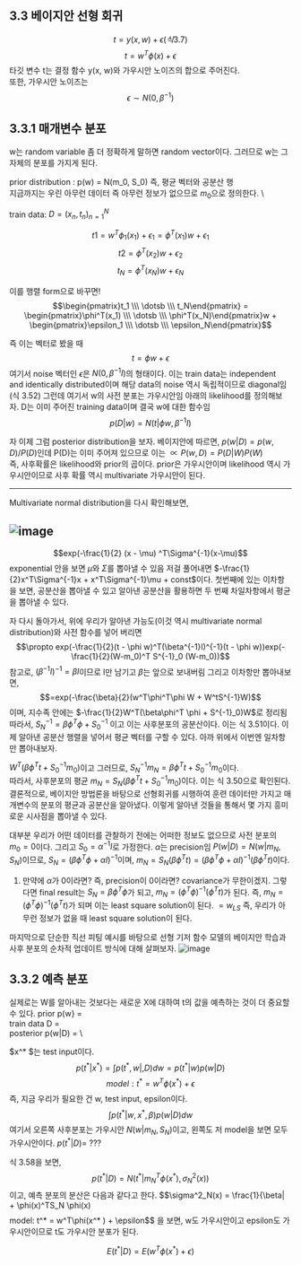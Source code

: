 ## 3.3 베이지안 선형 회귀

$$t = y(x, w) + \epsilon (식 3.7)$$ 
$$t = w^T\phi(x) + \epsilon$$
타깃 변수 t는 결정 함수 y(x, w)와 가우시안 노이즈의 합으로 주어진다. \
또한, 가우시안 노이즈는 $$\epsilon \sim N(0, \beta^{-1})$$    

## 3.3.1 매개변수 분포
w는 random variable 좀 더 정확하게 말하면 random vector이다. 그러므로 w는 그 자체의 분포를 가지게 된다.

prior distribution : p(w) = N(m_0, S_0) 즉, 평균 벡터와 공분산 행  \
지금까지는 우린 아무런 데이터 즉 아무런 정보가 없으므로 $m_0$으로 정의한다. \

train data: $D = {(x_n, t_n)}^N_{n=1}$

$$t1 = w^T\phi_1(x_1) + \epsilon_1 = \phi^T(x_1)w + \epsilon_1$$
$$t2 = \phi^T(x_2)w + \epsilon_2$$
$$t_N = \phi^T(x_N)w + \epsilon_N$$

이를 행렬 form으로 바꾸면!
$$\begin{pmatrix}t_1 \\\ \dotsb \\\ t_N\end{pmatrix} = \begin{pmatrix}\phi^T(x_1) \\\ \dotsb \\\ \phi^T(x_N)\end{pmatrix}w + \begin{pmatrix}\epsilon_1 \\\ \dotsb \\\ \epsilon_N\end{pmatrix}$$

즉 이는 벡터로 봤을 때
$$t = \phi w + \epsilon$$
여기서 noise 벡터인 $\epsilon$은 $N(0, \beta^{-1}I)$의 형태이다. 이는 train data는 independent and identically distributed이며 해당 data의 noise 역시 독립적이므로 diagonal임 (식 3.52)
그런데 여기서 w의 사전 분포는 가우시안임 
아래의 likelihood를 정의해보자. D는 이미 주어진 training data이며 결국 w에 대한 함수임
$$p(D|w) = N(t|\phi w, \beta^{-1}I)$$

자 이제 그럼 posterior distribution을 보자. 
베이지안에 따르면, $p(w|D) = p(w, D) / P(D)$인데 P(D)는 이미 주어져 있으므로 이는 $\propto P(w, D) = P(D|W)P(W)$   \
즉, 사후확률은 likelihood와 prior의 곱이다. prior은 가우시안이며 likelihood 역시 가우시안이므로 사후 확률 역시 multivariate 가우시안이 된다. 

-------------------------------------------------------------------------
Multivariate normal distribution을 다시 확인해보면, 

![image](https://user-images.githubusercontent.com/71582504/212530440-9f6710c3-552e-4ad5-9c0e-a6dee076d284.png)
-------------------------------------------------------------------------

$$exp(-\frac{1}{2} (x - \mu) ^T\Sigma^{-1}(x-\mu)$$
exponential 안을 보면 $\mu$와 $\Sigma$를 뽑아낼 수 있음 
저걸 풀어내면 $-\frac{1}{2}x^T\Sigma^{-1}x + x^T\Sigma^{-1}\mu + const$이다. 
첫번째에 있는 이차항을 보면, 공분산을 뽑아낼 수 있고 알아낸 공분산을 활용하면 두 번째 차일차항에서 평균을 뽑아낼 수 있다. 


자 다시 돌아가서, 위에 우리가 알아낸 가능도(이것 역시 multivariate normal distribution)와 사전 함수를 넣어 버리면
$$\propto exp(-\frac{1}{2}(t - \phi w)^T(\beta^{-1}I)^{-1}(t - \phi w))exp(-\frac{1}{2}(W-m_0)^T S^{-1}_0 (W-m_0))$$
참고로, $(\beta^{-1}I)^{-1} = \beta I$이므로 I만 남기고 $\beta$는 앞으로 보내버림 그리고 이차항만 뽑아내보면,
$$=exp(-\frac{\beta}{2}(w^T\phi^T\phi W + W^tS^{-1}W)$$
이며, 지수족 안에는 $-\frac{1}{2}W^T(\beta\phi^T \phi + S^{-1}_0)W$로 정리됨
따라서, $S^{-1}_N = \beta\phi^T \phi + S^{-1}_0$ 이고 이는 사후분포의 공분산이다. 이는 식 3.51이다. 이제 알아낸 공분산 행렬을 넣어서 평균 벡터를 구할 수 있다. 아까 위에서 이번엔 일차항만 뽑아내보자. 

$W^T(\beta\phi^T t + S^{-1}_0 m_0)$이고 그러므로, $S^{-1}_N m_N = \beta\phi^T t + S^{-1}_0 m_0$이다. \
따라서, 사후분포의 평균 $m_N = S_N(\beta\phi^T t + S^{-1}_0 m_0)$이다. 이는 식 3.50으로 확인된다. \
결론적으로, 베이지안 방법론을 바탕으로 선형회귀를 시행하여 훈련 데이터만 가지고 매개변수의 분포의 평균과 공분산을 알아냈다. 이렇게 알아낸 것들을 통해서 몇 가지 흥미로운 시사점을 뽑아낼 수 있다. 

대부분 우리가 어떤 데이터를 관찰하기 전에는 어떠한 정보도 없으므로 사전 분포의 $m_0 = 0$이다.  그리고 $S_0 = \alpha^{-1}I$로 가정한다. $\alpha$는 precision임
$P(w|D) = N(w|m_N, S_N)$이므로, $S_N = (\beta\phi^T \phi + \alpha I)^{-1}$이며, $m_N = S_N(\beta\phi^T t) = (\beta\phi^T \phi + \alpha I)^{-1}(\beta\phi^T t)$이다. 

1) 만약에 $\alpha$가 0이라면? 즉, precision이 0이라면? covariance가 무한이겠지. 그렇다면 final result는 $S_N = \beta\phi^T \phi$가 되고, $m_N = (\phi^T \phi)^{-1}(\phi^T t)$가 된다. 즉, $m_N = (\phi^T\phi)^{-1}(\phi^T t)$가 되며 이는 least square solution이 된다.  $= w_{LS}$
즉, 우리가 아무런 정보가 없을 때 least square solution이 된다. 

마지막으로 단순한 직선 피팅 예시를 바탕으로 선형 기저 함수 모델의 베이지안 학습과 사후 분포의 순차적 업데이트 방식에 대해 살펴보자. 
![image](https://user-images.githubusercontent.com/71582504/212532785-1bbced46-1e1e-4c55-89a0-f9a9f3e0fa5e.png)



## 3.3.2 예측 분포
실제로는 W를 알아내는 것보다는 새로운 X에 대하여 t의 값을 예측하는 것이 더 중요할 수 있다. 
prior p(w} =  \
train data D =  \
posterior p(w|D) = \

$x^* $는 test input이다. 
$$p(t^* | x^* ) = \int p(t^* , w|, D)dw = p(t^* |w)p(w|D)$$
$$model: t^* = w^T\phi(x^* ) + \epsilon$$
즉, 지금 우리가 필요한 건 w, test input, epsilon이다. 
$$\int p(t^* |w, x^* , \beta)p(w|D) dw$$
여기서 오른쪽 사후분포는 가우시안 $N(w|m_N, S_N)$이고, 왼쪽도 저 model을 보면 모두 가우시안이다. 
$p(t^* |D) =$ ???

식 3.58을 보면,
$$p(t^* |D) = N(t^* | m_N^T\phi(x^* ), \sigma^2_N(x))$$
이고, 예측 분포의 분산은 다음과 같다고 한다. 
$$\sigma^2_N(x) = \frac{1}{\beta| + \phi(x)^TS_N \phi(x)$$
$$model: t^* = w^T\phi(x^* ) + \epsilon$$
을 보면, w도 가우시안이고 epsilon도 가우시안이므로 t도 가우시안 분포가 된다. 

$$ E(t^* | D) = E(w^T \phi(x^* ) + \epsilon)$$




